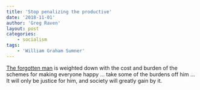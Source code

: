 ```yaml
---
title: 'Stop penalizing the productive'
date: '2018-11-01'
author: 'Greg Raven'
layout: post
categories:
    - socialism
tags:
    - 'William Graham Sumner'
---
```


[The forgotten man](https://www.gregraven.website/the-forgotten-man/) is weighted down with the cost and burden of the schemes for making everyone happy … take some of the burdens off him … It will only be justice for him, and society will greatly gain by it.
